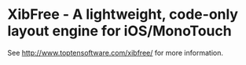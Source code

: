 # XibFree - A lightweight, code-only layout engine for iOS/MonoTouch

See <http://www.toptensoftware.com/xibfree/> for more information.
